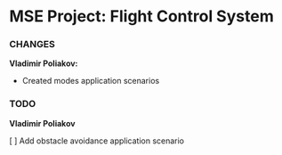 # MSE Project: Flight Control System 

### CHANGES

**Vladimir Poliakov:**

* Created modes application scenarios

### TODO

**Vladimir Poliakov**

[ ] Add obstacle avoidance application scenario
